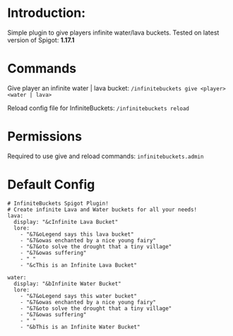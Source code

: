  # Introduction:
 Simple plugin to give players infinite water/lava buckets.
 Tested on latest version of Spigot: **1.17.1**

 # Commands

 Give player an infinite water | lava bucket:
 ```/infinitebuckets give <player> <water | lava>```

 Reload config file for InfiniteBuckets:
 ```/infinitebuckets reload```

 # Permissions

 Required to use give and reload commands:
 ```infinitebuckets.admin```

 # Default Config
  
  ```
  # InfiniteBuckets Spigot Plugin!
  # Create infinite Lava and Water buckets for all your needs!
  lava:
    display: "&cInfinite Lava Bucket"
    lore:
      - "&7&oLegend says this lava bucket"
      - "&7&owas enchanted by a nice young fairy"
      - "&7&oto solve the drought that a tiny village"
      - "&7&owas suffering"
      - " "
      - "&cThis is an Infinite Lava Bucket"
  
  water:
    display: "&bInfinite Water Bucket"
    lore:
      - "&7&oLegend says this water bucket"
      - "&7&owas enchanted by a nice young fairy"
      - "&7&oto solve the drought that a tiny village"
      - "&7&owas suffering"
      - " "
      - "&bThis is an Infinite Water Bucket"
  ```
